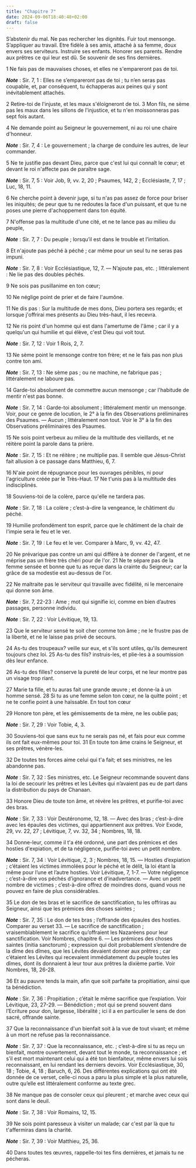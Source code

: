 ```yaml
---
title: "Chapitre 7"
date: 2024-09-06T18:40:48+02:00
draft: false
---
```



S’abstenir du mal.
Ne pas rechercher les dignités.
Fuir tout mensonge.
S’appliquer au travail.
Etre fidèle à ses amis, attaché à sa femme, doux envers ses serviteurs.
Instruire ses enfants.
Honorer ses parents.
Rendre aux prêtres ce qui leur est dû.
Se souvenir de ses fins dernières.


1 Ne fais pas de mauvaises choses, et elles ne s'empareront pas de toi.

***Note*** :  Sir. 7, 1 : Elles ne s’empareront pas de toi ; tu n’en seras pas coupable, et, par conséquent, tu échapperas aux peines qui y sont inévitablement attachés.

2 Retire-toi de l'injuste, et les maux s'éloigneront de toi. 3 Mon fils, ne sème pas les maux dans les sillons de l'injustice, et tu n'en moissonneras pas sept fois autant.


4 Ne demande point au Seigneur le gouvernement, ni au roi une chaire d'honneur.

***Note*** :  Sir. 7, 4 : Le gouvernement ; la charge de conduire les autres, de leur commander.

5 Ne te justifie pas devant Dieu, parce que c'est lui qui connaît le cœur; et devant le roi n'affecte pas de paraître sage.

***Note*** :  Sir. 7, 5 : Voir Job, 9, vv. 2, 20 ; Psaumes, 142, 2 ; Ecclésiaste, 7, 17 ; Luc, 18, 11.


6 Ne cherche point à devenir juge, si tu n'as pas assez de force pour briser les iniquités; de peur que tu ne redoutes la face d'un puissant, et que tu ne poses une pierre d'achoppement dans ton équité.


7 N'offense pas la multitude d'une cité, et ne te lance pas au milieu du peuple,

***Note*** :  Sir. 7, 7 : Du peuple ; lorsqu’il est dans le trouble et l’irritation.


8 Et n'ajoute pas péché à péché ; car même pour un seul tu ne seras pas impuni.

***Note*** :  Sir. 7, 8 : Voir Ecclésiastique, 12, 7. ― N’ajoute pas, etc. ; littéralement : Ne lie pas des doubles péchés.

9 Ne sois pas pusillanime en ton cœur;


10 Ne néglige point de prier et de faire l'aumône.


11 Ne dis pas : Sur la multitude de mes dons, Dieu portera ses regards; et lorsque j'offrirai mes présents au Dieu très-haut, il les recevra.


12 Ne ris point d'un homme qui est dans l'amertume de l'âme ; car il y a quelqu'un qui humilie et qui élève, c'est Dieu qui voit tout.

***Note*** :  Sir. 7, 12 : Voir 1 Rois, 2, 7.

13 Ne sème point le mensonge contre ton frère; et ne le fais pas non plus contre ton ami.

***Note*** :  Sir. 7, 13 : Ne sème pas ; ou ne machine, ne fabrique pas ; littéralement ne laboure pas.


14 Garde-toi absolument de commettre aucun mensonge ; car l'habitude de mentir n'est pas bonne.

***Note*** :  Sir. 7, 14 : Garde-toi absolument ; littéralement mentir un mensonge. Voir, pour ce genre de locution, le 2° à la fin des Observations préliminaires des Psaumes. ― Aucun ; littéralement non tout. Voir le 3° à la fin des Observations préliminaires des Psaumes.


15 Ne sois point verbeux au milieu de la multitude des vieillards, et ne réitère point la parole dans ta prière.

***Note*** :  Sir. 7, 15 : Et ne réitère ; ne multiplie pas. Il semble que Jésus-Christ fait allusion à ce passage dans Matthieu, 6, 7.


16 N'aie point de répugnance pour les ouvrages pénibles, ni pour l'agriculture créée par le Très-Haut. 17 Ne t'unis pas à la multitude des indisciplinés.


18 Souviens-toi de la colère, parce qu'elle ne tardera pas.

***Note*** :  Sir. 7, 18 : La colère ; c’est-à-dire la vengeance, le châtiment du péché.


19 Humilie profondément ton esprit, parce que le châtiment de la chair de l'impie sera le feu et le ver.

***Note*** :  Sir. 7, 19 : Le feu et le ver. Comparer à Marc, 9, vv. 42, 47.


20 Ne prévarique pas contre un ami qui diffère à te donner de l'argent, et ne méprise pas un frère très chéri pour de l'or. 21 Ne te sépare pas de la femme sensée et bonne que tu as reçue dans la crainte du Seigneur; car la grâce de sa modestie est au-dessus de l'or.


22 Ne maltraite pas le serviteur qui travaille avec fidélité, ni le mercenaire qui donne son âme.

***Note*** :  Sir. 7, 22-23 : Ame ; mot qui signifie ici, comme en bien d’autres passages, personne individu.

***Note*** :  Sir. 7, 22 : Voir Lévitique, 19, 13.


23 Que le serviteur sensé te soit cher comme ton âme ; ne le frustre pas de la liberté, et ne le laisse pas privé de secours.


24 As-tu des troupeaux? veille sur eux, et s'ils sont utiles, qu'ils demeurent toujours chez loi. 25 As-tu des fils? instruis-les, et plie-les à a soumission dès leur enfance.


26 As-tu des filles? conserve la pureté de leur corps, et ne leur montre pas un visage trop riant.


27 Marie ta fille, et tu auras fait une grande œuvre ; et donne-la à un homme sensé. 28 Si tu as une femme selon ton cœur, ne la quitte point ; et ne te confie point à une haïssable. En tout ton cœur


29 Honore ton père, et les gémissements de ta mère, ne les oublie pas;

***Note*** :  Sir. 7, 29 : Voir Tobie, 4, 3.

30 Souviens-toi que sans eux tu ne serais pas né, et fais pour eux comme ils ont fait eux-mêmes pour toi. 31 En toute ton âme crains le Seigneur, et ses prêtres, vénère-les.


32 De toutes tes forces aime celui qui t'a fait; et ses ministres, ne les abandonne pas.

***Note*** :  Sir. 7, 32 : Ses ministres, etc. Le Seigneur recommande souvent dans la loi de secourir les prêtres et les Lévites qui n’avaient pas eu de part dans la distribution du pays de Chanaan.

33 Honore Dieu de toute ton âme, et révère les prêtres, et purifie-toi avec des bras.

***Note*** :  Sir. 7, 33 : Voir Deutéronome, 12, 18. ― Avec des bras ; c’est-à-dire avec les épaules des victimes, qui appartiennent aux prêtres. Voir Exode, 29, vv. 22, 27 ; Lévitique, 7, vv. 32, 34 ; Nombres, 18, 18.

34 Donne-leur, comme il t'a été ordonné, une part des prémices et des hosties d'expiation, et de ta négligence, purifie-toi avec un petit nombre.

***Note*** :  Sir. 7, 34 : Voir Lévitique, 2, 3 ; Nombres, 18, 15. ― Hosties d’expiation ; c’étaient les victimes immolées pour le péché et le délit, la loi étant la même pour l’une et l’autre hosties. Voir Lévitique, 7, 1-7. ― Votre négligence ; c’est-à-dire vos péchés d’ignorance et d’inadvertance. ― Avec un petit nombre de victimes ; c’est-à-dire offrez de moindres dons, quand vous ne pouvez en faire de plus considérables.

35 Le don de tes bras et le sacrifice de sanctification, tu les offriras au Seigneur, ainsi que les prémices des choses saintes ;

***Note*** :  Sir. 7, 35 : Le don de tes bras ; l’offrande des épaules des hosties. Comparer au verset 33. ― Le sacrifice de sanctification ; vraisemblablement le sacrifice qu’offraient les Nazaréens pour leur sanctification. Voir Nombres, chapitre 6. ― Les prémices des choses saintes (initia sanctorum) ; expression qui doit probablement s’entendre de la dîme des dîmes, que les Lévites devaient donner aux prêtres ; car c’étaient les Lévites qui recevaient immédiatement du peuple toutes les dîmes, dont ils donnaient à leur tour aux prêtres la dixième partie. Voir Nombres, 18, 26-28.

36 Et au pauvre tends la main, afin que soit parfaite ta propitiation, ainsi que ta bénédiction.

***Note*** :  Sir. 7, 36 : Propitiation ; c’était le même sacrifice que l’expiation. Voir Lévitique, 23, 27-29. ― Bénédiction ; mot qui se prend souvent dans l’Ecriture pour don, largesse, libéralité ; ici il a en particulier le sens de don sacré, offrande sainte.

37 Que la reconnaissance d'un bienfait soit à la vue de tout vivant; et même à un mort ne refuse pas la reconnaissance.

***Note*** :  Sir. 7, 37 : Que la reconnaissance, etc. ; c’est-à-dire si tu as reçu un bienfait, montre ouvertement, devant tout le monde, ta reconnaissance ; et s’il est mort maintenant celui qui a été ton bienfaiteur, même envers lui sois reconnaissant, en lui rendant les derniers devoirs. Voir Ecclésiastique, 30, 18 ; Tobie, 4, 18 ; Baruch, 6, 26. Des différentes explications qui ont été donnée de ce verset, celle-ci nous a paru la plus simple et la plus naturelle, outre qu’elle est littéralement conforme au texte grec.

38 Ne manque pas de consoler ceux qui pleurent ; et marche avec ceux qui sont dans le deuil.

***Note*** :  Sir. 7, 38 : Voir Romains, 12, 15.

39 Ne sois point paresseux à visiter un malade; car c'est par là que tu t'affermiras dans la charité.

***Note*** :  Sir. 7, 39 : Voir Matthieu, 25, 36.

40 Dans toutes tes œuvres, rappelle-toi tes fins dernières, et jamais tu ne pécheras.

